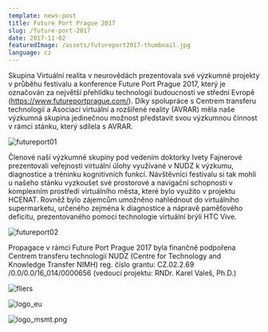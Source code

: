 ```yaml
---
template: news-post
title: Future Port Prague 2017
slug: /future-port-2017
date: 2017-11-02
featuredImage: /assets/futureport2017-thumbnail.jpg
language: cz
---
```


Skupina Virtuální realita v neurovědách prezentovala své výzkumné projekty v průběhu festivalu a konference Future Port Prague 2017, který je označován za největší přehlídku technologií budoucnosti ve střední Evropě (https://www.futureportprague.com/). Díky spolupráce s Centrem transferu technologií a Asociací virtuální a rozšířené reality (AVRAR) měla naše výzkumná skupina jedinečnou možnost představit svou výzkumnou činnost v rámci stánku, který sdílela s AVRAR.

![futureport01](/futureport01.jpg "futureport01")

Členové naší výzkumné skupiny pod vedením doktorky Ivety Fajnerové prezentovali veřejnosti virtuální úlohy využívané v NUDZ k výzkumu, diagnostice a tréninku kognitivních funkcí. Návštěvníci festivalu si tak mohli u našeho stánku vyzkoušet své prostorové a navigační schopnosti v komplexním prostředí virtuálního města, které bylo využito v projektu HCENAT. Rovněž bylo zájemcům umožněno nahlédnout do virtuálního supermarketu, určeného zejména k diagnostice a nápravě paměťového deficitu, prezentovaného pomocí technologie virtuální brýlí HTC Vive.

![futureport02](/futureport02.jpg "futureport02")

Propagace v rámci Future Port Prague 2017 byla finančně podpořena Centrem transferu technologií NUDZ (Centre for Technology and Knowledge Transfer NIMH) reg. číslo grantu: CZ.02.2.69 /0.0/0.0/16_014/0000656 (vedoucí projektu: RNDr. Karel Valeš, Ph.D.) 

![fliers](/fliers.jpg "fliers")

![logo_eu](/logo-eu.png "logo_eu")

![logo_msmt.png](/logo-msmt.png "logo_msmt")

